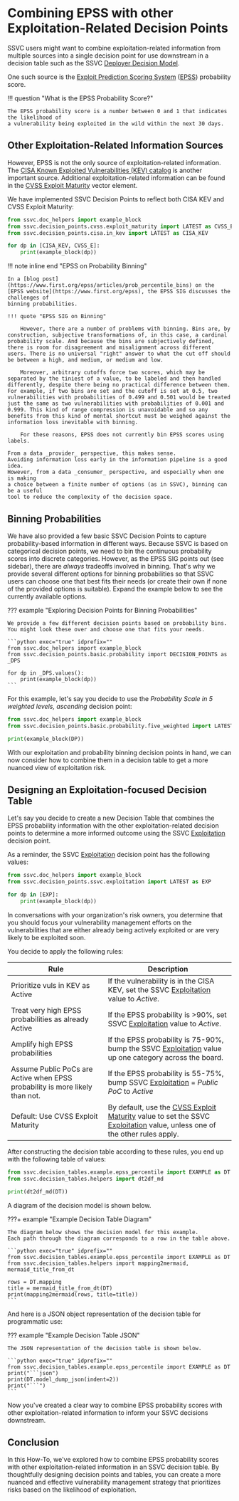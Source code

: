 # Combining EPSS with other Exploitation-Related Decision Points

SSVC users might want to combine exploitation-related information from multiple
sources into a single decision point for use downstream in a decision table
such as the SSVC [Deployer Decision Model](../deployer_tree.md).

One such source is the [Exploit Prediction Scoring System](https://www.first.org/epss/)
([EPSS](https://www.first.org/epss)) probability score.

!!! question "What is the EPSS Probability Score?"

    The EPSS probability score is a number between 0 and 1 that indicates the likelihood of
    a vulnerability being exploited in the wild within the next 30 days.

## Other Exploitation-Related Information Sources

However, EPSS is not the only source of exploitation-related information.
The
[CISA Known Exploited Vulnerabilities (KEV) catalog](https://www.cisa.gov/known-exploited-vulnerabilities-catalog)
is another important source.
Additional exploitation-related information can be found in the
[CVSS Exploit Maturity](https://www.first.org/cvss/specification-document#Exploit-Maturity-E)
vector element.

We have implemented SSVC Decision Points to reflect both CISA KEV and CVSS Exploit Maturity:

```python exec="true" idprefix=""
from ssvc.doc_helpers import example_block
from ssvc.decision_points.cvss.exploit_maturity import LATEST as CVSS_E
from ssvc.decision_points.cisa.in_kev import LATEST as CISA_KEV

for dp in [CISA_KEV, CVSS_E]:
    print(example_block(dp))
```

!!! note inline end "EPSS on Probability Binning"

    In a [blog post](https://www.first.org/epss/articles/prob_percentile_bins) on the
    [EPSS website](https://www.first.org/epss), the EPSS SIG discusses the challenges of
    binning probabilities.

    !!! quote "EPSS SIG on Binning"

        However, there are a number of problems with binning. Bins are, by construction, subjective transformations of, in this case, a cardinal probability scale. And because the bins are subjectively defined, there is room for disagreement and misalignment across different users. There is no universal "right" answer to what the cut off should be between a high, and medium, or medium and low.
        
        Moreover, arbitrary cutoffs force two scores, which may be separated by the tiniest of a value, to be labeled and then handled differently, despite there being no practical difference between them. For example, if two bins are set and the cutoff is set at 0.5, two vulnerabilities with probabilities of 0.499 and 0.501 would be treated just the same as two vulnerabilities with probabilities of 0.001 and 0.999. This kind of range compression is unavoidable and so any benefits from this kind of mental shortcut must be weighed against the information loss inevitable with binning.
        
        For these reasons, EPSS does not currently bin EPSS scores using labels. 

    From a data _provider_ perspective, this makes sense.
    Avoiding information loss early in the information pipeline is a good idea.
    However, from a data _consumer_ perspective, and especially when one is making
    a choice between a finite number of options (as in SSVC), binning can be a useful
    tool to reduce the complexity of the decision space.

## Binning Probabilities

We have also provided a few basic SSVC Decision Points to capture probability-based
information in different ways.
Because SSVC is based on categorical decision points, we need to bin the
continuous probability scores into discrete categories.
However, as the EPSS SIG points out (see sidebar), there are *always* tradeoffs
involved in binning.
That's why we provide several different options for binning probabilities so that
SSVC users can choose one that best fits their needs (or create their own if
none of the provided options is suitable).
Expand the example below to see the currently available options.

??? example "Exploring Decision Points for Binning Probabilities"

    We provide a few different decision points based on probability bins.
    You might look these over and choose one that fits your needs.

    ```python exec="true" idprefix=""
    from ssvc.doc_helpers import example_block
    from ssvc.decision_points.basic.probability import DECISION_POINTS as _DPS
    
    for dp in _DPS.values():
        print(example_block(dp))
    ```

For this example, let's say you decide to use the *Probability Scale in 5 weighted levels, ascending*
decision point:

```python exec="true" idprefix=""
from ssvc.doc_helpers import example_block
from ssvc.decision_points.basic.probability.five_weighted import LATEST as DP

print(example_block(DP))
```

With our exploitation and probability binning decision points in hand,
we can now consider how to combine them in a decision table to get
a more nuanced view of exploitation risk.

## Designing an Exploitation-focused Decision Table

Let's say you decide to create a new Decision Table that combines the
EPSS probability information with the other exploitation-related decision
points to determine a more informed outcome using the SSVC [Exploitation](../../reference/decision_points/exploitation.md) decision point.

As a reminder, the SSVC [Exploitation](../../reference/decision_points/exploitation.md) decision point has the following values:

```python exec="true" idprefix=""
from ssvc.doc_helpers import example_block
from ssvc.decision_points.ssvc.exploitation import LATEST as EXP

for dp in [EXP]:
    print(example_block(dp))
```

In conversations with your organization's risk owners, you determine that you
should focus your vulnerability management efforts on the vulnerabilities
that are either already being actively exploited or are very likely to be exploited soon.

You decide to apply the following rules:

| Rule                                                                         | Description                                                                                                                                                                                                                             |
|------------------------------------------------------------------------------|-----------------------------------------------------------------------------------------------------------------------------------------------------------------------------------------------------------------------------------------|
| Prioritize vuls in KEV as Active                                             | If the vulnerability is in the CISA KEV, set the SSVC [Exploitation](../../reference/decision_points/exploitation.md) value to *Active*.                                                                                                |
| Treat very high EPSS probabilities as already Active                         | If the EPSS probability is >90%, set SSVC [Exploitation](../../reference/decision_points/exploitation.md) value to *Active*.                                                                                                            |
| Amplify high EPSS probabilities                                              | If the EPSS probability is 75-90%, bump the SSVC [Exploitation](../../reference/decision_points/exploitation.md) value up one category across the board.                                                                                |
| Assume Public PoCs are Active when EPSS probability is more likely than not. | If the EPSS probability is 55-75%, bump SSVC [Exploitation](../../reference/decision_points/exploitation.md) = *Public PoC* to *Active*                                                                                                 |
| Default: Use CVSS Exploit Maturity                                           | By default, use the [CVSS Exploit Maturity](../../reference/decision_points/cvss/exploit_maturity.md) value to set the SSVC [Exploitation](../../reference/decision_points/exploitation.md) value, unless one of the other rules apply. |

After constructing the decision table according to these rules, you end up with the following table of values:

```python exec="true" idprefix=""
from ssvc.decision_tables.example.epss_percentile import EXAMPLE as DT
from ssvc.decision_tables.helpers import dt2df_md

print(dt2df_md(DT))
```

A diagram of the decision model is shown below.

???+ example "Example Decision Table Diagram"

    The diagram below shows the decision model for this example.
    Each path through the diagram corresponds to a row in the table above.

    ```python exec="true" idprefix=""
    from ssvc.decision_tables.example.epss_percentile import EXAMPLE as DT
    from ssvc.decision_tables.helpers import mapping2mermaid, mermaid_title_from_dt
    
    rows = DT.mapping
    title = mermaid_title_from_dt(DT)
    print(mapping2mermaid(rows, title=title))
    ```

And here is a JSON object representation of the decision table for programmatic use:

??? example "Example Decision Table JSON"

    The JSON representation of the decision table is shown below.

    ```python exec="true" idprefix=""
    from ssvc.decision_tables.example.epss_percentile import EXAMPLE as DT
    print("```json")
    print(DT.model_dump_json(indent=2))
    print("```")
    ```

Now you've created a clear way to combine EPSS probability scores with other
exploitation-related information to inform your SSVC decisions downstream.

## Conclusion

In this How-To, we've explored how to combine EPSS probability scores with other
exploitation-related information in an SSVC decision table.
By thoughtfully designing decision points and tables, you can create a more nuanced
and effective vulnerability management strategy that prioritizes risks based on
the likelihood of exploitation.
